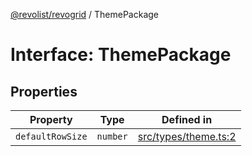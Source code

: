 [@revolist/revogrid](README.md) / ThemePackage

# Interface: ThemePackage

## Properties

| Property | Type | Defined in |
| ------ | ------ | ------ |
| `defaultRowSize` | `number` | [src/types/theme.ts:2](https://github.com/revolist/revogrid/blob/af3362245c6506a51c4b9ff572c0e5ce6908767a/src/types/theme.ts#L2) |
